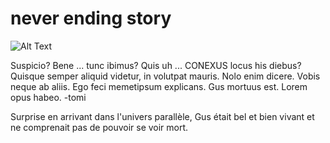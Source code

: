 # never ending story
![Alt Text](https://media4.giphy.com/media/5htMd370eDCfMKgCad/giphy.gif)



Suspicio? Bene ... tunc ibimus? Quis uh ... CONEXUS locus his diebus? Quisque semper aliquid videtur, in volutpat mauris. Nolo enim dicere. Vobis neque ab aliis. Ego feci memetipsum explicans. Gus mortuus est. Lorem opus habeo. 
-tomi





Surprise en arrivant dans l'univers parallèle, Gus était bel et bien vivant et ne comprenait pas de pouvoir se voir mort.
